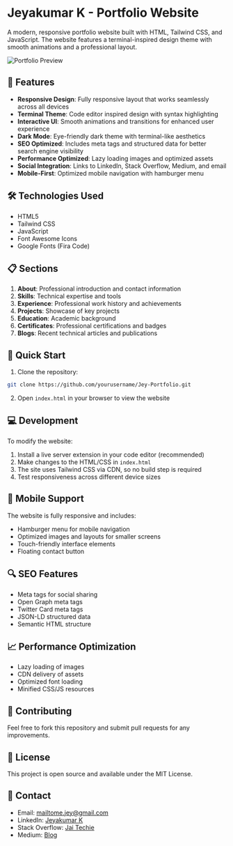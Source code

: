 # Jeyakumar K - Portfolio Website

A modern, responsive portfolio website built with HTML, Tailwind CSS, and JavaScript. The website features a terminal-inspired design theme with smooth animations and a professional layout.

![Portfolio Preview](https://blog.jaitechie.in/profile.jpg)

## 🌟 Features

- **Responsive Design**: Fully responsive layout that works seamlessly across all devices
- **Terminal Theme**: Code editor inspired design with syntax highlighting
- **Interactive UI**: Smooth animations and transitions for enhanced user experience
- **Dark Mode**: Eye-friendly dark theme with terminal-like aesthetics
- **SEO Optimized**: Includes meta tags and structured data for better search engine visibility
- **Performance Optimized**: Lazy loading images and optimized assets
- **Social Integration**: Links to LinkedIn, Stack Overflow, Medium, and email
- **Mobile-First**: Optimized mobile navigation with hamburger menu

## 🛠️ Technologies Used

- HTML5
- Tailwind CSS
- JavaScript
- Font Awesome Icons
- Google Fonts (Fira Code)

## 📋 Sections

1. **About**: Professional introduction and contact information
2. **Skills**: Technical expertise and tools
3. **Experience**: Professional work history and achievements
4. **Projects**: Showcase of key projects
5. **Education**: Academic background
6. **Certificates**: Professional certifications and badges
7. **Blogs**: Recent technical articles and publications

## 🚀 Quick Start

1. Clone the repository:
```bash
git clone https://github.com/yourusername/Jey-Portfolio.git
```

2. Open `index.html` in your browser to view the website

## 💻 Development

To modify the website:

1. Install a live server extension in your code editor (recommended)
2. Make changes to the HTML/CSS in `index.html`
3. The site uses Tailwind CSS via CDN, so no build step is required
4. Test responsiveness across different device sizes

## 📱 Mobile Support

The website is fully responsive and includes:
- Hamburger menu for mobile navigation
- Optimized images and layouts for smaller screens
- Touch-friendly interface elements
- Floating contact button

## 🔍 SEO Features

- Meta tags for social sharing
- Open Graph meta tags
- Twitter Card meta tags
- JSON-LD structured data
- Semantic HTML structure

## 📈 Performance Optimization

- Lazy loading of images
- CDN delivery of assets
- Optimized font loading
- Minified CSS/JS resources

## 🤝 Contributing

Feel free to fork this repository and submit pull requests for any improvements.

## 📄 License

This project is open source and available under the MIT License.

## 📧 Contact

- Email: mailtome.jey@gmail.com
- LinkedIn: [Jeyakumar K](https://www.linkedin.com/in/jeyakumar-k-678729146)
- Stack Overflow: [Jai Techie](https://stackoverflow.com/users/10688995/jai-techie)
- Medium: [Blog](https://blog.jaitechie.in) 